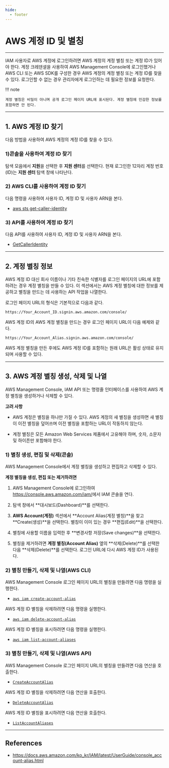 ```yaml
---
hide:
  - footer
---
```


# AWS 계정 ID 및 별칭

---

IAM 사용자로 AWS 계정에 로그인하려면 AWS 계정의 계정 별칭 또는 계정 ID가 있어야 한다. 계정 크레덴셜을 사용하여 AWS Management Console에 로그인했거나 AWS CLI 또는 AWS SDK를 구성한 경우 AWS 계정의 계정 별칭 또는 계정 ID를 찾을 수 있다. 로그인할 수 없는 경우 관리자에게 로그인하는 데 필요한 정보를 요청한다.

!!! note

    계정 별칭은 비밀이 아니며 공개 로그인 페이지 URL에 표시된다. 계정 별칭에 민감한 정보를 포함하면 안 된다.

---

## 1. AWS 계정 ID 찾기

다음 방법을 사용하여 AWS 계정의 계정 ID를 찾을 수 있다.

### 1)콘솔을 사용하여 계정 ID 찾기

탐색 모음에서 **지원**을 선택한 후 **지원 센터**를 선택한다. 현재 로그인한 12자리 계정 번호(ID)는 **지원 센터** 탐색 창에 나타난다.

### 2) AWS CLI를 사용하여 계정 ID 찾기

다음 명령을 사용하여 사용자 ID, 계정 ID 및 사용자 ARN을 본다.

- [aws sts get-caller-identity](https://docs.aws.amazon.com/cli/latest/reference/sts/get-caller-identity.html)

### 3) API를 사용하여 계정 ID 찾기

다음 API를 사용하여 사용자 ID, 계정 ID 및 사용자 ARN을 본다.

- [GetCallerIdentity](https://docs.aws.amazon.com/STS/latest/APIReference/API_GetCallerIdentity.html)

---

## 2. 계정 별칭 정보

AWS 계정 ID 대신 회사 이름이나 기타 친숙한 식별자를 로그인 페이지의 URL에 포함하려는 경우 계정 별칭을 만들 수 있다. 이 섹션에서는 AWS 계정 별칭에 대한 정보를 제공하고 별칭을 만드는 데 사용하는 API 작업을 나열한다.

로그인 페이지 URL의 형식은 기본적으로 다음과 같다.

```
https://Your_Account_ID.signin.aws.amazon.com/console/
```

AWS 계정 ID의 AWS 계정 별칭을 만드는 경우 로그인 페이지 URL이 다음 예제와 같다.

```
https://Your_Account_Alias.signin.aws.amazon.com/console/
```

AWS 계정 별칭을 만든 후에도 AWS 계정 ID를 포함하는 원래 URL은 활성 상태로 유지되며 사용할 수 있다.

---

## 3. AWS 계정 별칭 생성, 삭제 및 나열

AWS Management Console, IAM API 또는 명령줄 인터페이스를 사용하여 AWS 계정 별칭을 생성하거나 삭제할 수 있다.

**고려 사항**

- AWS 계정은 별칭을 하나만 가질 수 있다. AWS 계정의 새 별칭을 생성하면 새 별칭이 이전 별칭을 덮어쓰며 이전 별칭을 포함하는 URL이 작동하지 않는다.

- 계정 별칭은 모든 Amazon Web Services 제품에서 고유해야 하며, 숫자, 소문자 및 하이픈만 포함해야 한다.

### 1) 별칭 생성, 편집 및 삭제(콘솔)

AWS Management Console에서 계정 별칭을 생성하고 편집하고 삭제할 수 있다.

**계정 별칭을 생성, 편집 또는 제거하려면**

1. AWS Management Console에 로그인하여 <https://console.aws.amazon.com/iam/>에서 IAM 콘솔을 연다.

2. 탐색 창에서 **대시보드(Dashboard)**를 선택한다.

3. **AWS Account(계정)** 섹션에서 **Account Alias(계정 별칭)**을 찾고 **Create(생성)**을 선택한다. 별칭이 이미 있는 경우 **편집(Edit)**을 선택한다.

4. 별칭에 사용할 이름을 입력한 후 **변경사항 저장(Save changes)**을 선택한다.

5. 별칭을 제거하려면 **계정 별칭(Account Alias)** 옆의 **삭제(Delete)**를 선택한 다음 **삭제(Delete)**를 선택한다. 로그인 URL에 다시 AWS 계정 ID가 사용된다.

### 2) 별칭 만들기, 삭제 및 나열(AWS CLI)

AWS Management Console 로그인 페이지 URL의 별칭을 만들려면 다음 명령을 실행한다.

- [`aws iam create-account-alias`](https://docs.aws.amazon.com/cli/latest/reference/iam/create-account-alias.html)

AWS 계정 ID 별칭을 삭제하려면 다음 명령을 실행한다.

- [`aws iam delete-account-alias`](https://docs.aws.amazon.com/cli/latest/reference/iam/delete-account-alias.html)

AWS 계정 ID 별칭을 표시하려면 다음 명령을 실행한다.

- [`aws iam list-account-aliases`](https://docs.aws.amazon.com/cli/latest/reference/iam/list-account-aliases.html)

### 3) 별칭 만들기, 삭제 및 나열(AWS API)

AWS Management Console 로그인 페이지 URL의 별칭을 만들려면 다음 연산을 호출한다.

- [`CreateAccountAlias`](https://docs.aws.amazon.com/IAM/latest/APIReference/API_CreateAccountAlias.html)

AWS 계정 ID 별칭을 삭제하려면 다음 연산을 호출한다.

- [`DeleteAccountAlias`](https://docs.aws.amazon.com/IAM/latest/APIReference/API_DeleteAccountAlias.html)

AWS 계정 ID 별칭을 표시하려면 다음 연산을 호출한다.

- [`ListAccountAliases`](https://docs.aws.amazon.com/IAM/latest/APIReference/API_ListAccountAliases.html)

---

## References

- <https://docs.aws.amazon.com/ko_kr/IAM/latest/UserGuide/console_account-alias.html>
